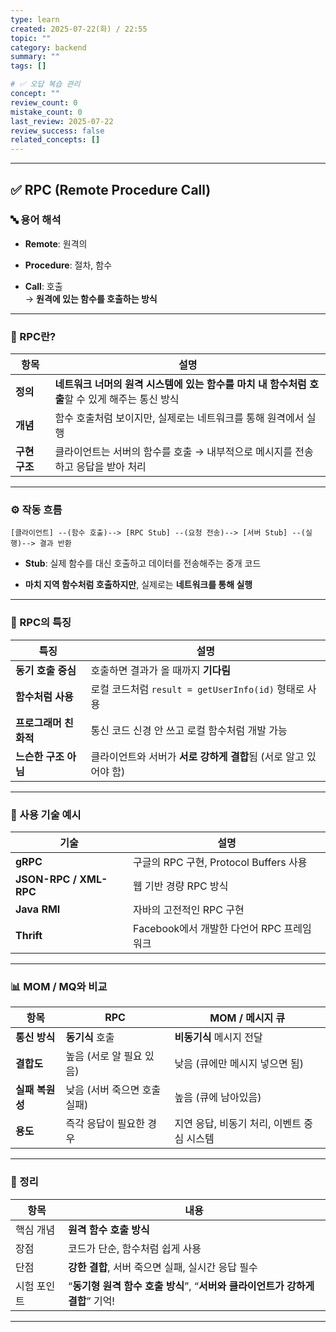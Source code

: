 ```yaml
---
type: learn
created: 2025-07-22(화) / 22:55
topic: ""
category: backend
summary: ""
tags: []

# ✅ 오답 복습 관리
concept: ""
review_count: 0
mistake_count: 0
last_review: 2025-07-22
review_success: false
related_concepts: []
---
```


---

## ✅ RPC (Remote Procedure Call)

### 🔤 용어 해석

- **Remote**: 원격의
    
- **Procedure**: 절차, 함수
    
- **Call**: 호출  
    → **원격에 있는 함수를 호출하는 방식**
    

---

### 🧩 RPC란?

|항목|설명|
|---|---|
|**정의**|**네트워크 너머의 원격 시스템에 있는 함수를 마치 내 함수처럼 호출**할 수 있게 해주는 통신 방식|
|**개념**|함수 호출처럼 보이지만, 실제로는 네트워크를 통해 원격에서 실행|
|**구현 구조**|클라이언트는 서버의 함수를 호출 → 내부적으로 메시지를 전송하고 응답을 받아 처리|

---

### ⚙️ 작동 흐름

```
[클라이언트] --(함수 호출)--> [RPC Stub] --(요청 전송)--> [서버 Stub] --(실행)--> 결과 반환
```

- **Stub**: 실제 함수를 대신 호출하고 데이터를 전송해주는 중개 코드
    
- **마치 지역 함수처럼 호출하지만**, 실제로는 **네트워크를 통해 실행**
    

---

### 📌 RPC의 특징

|특징|설명|
|---|---|
|**동기 호출 중심**|호출하면 결과가 올 때까지 **기다림**|
|**함수처럼 사용**|로컬 코드처럼 `result = getUserInfo(id)` 형태로 사용|
|**프로그래머 친화적**|통신 코드 신경 안 쓰고 로컬 함수처럼 개발 가능|
|**느슨한 구조 아님**|클라이언트와 서버가 **서로 강하게 결합**됨 (서로 알고 있어야 함)|

---

### 🔧 사용 기술 예시

|기술|설명|
|---|---|
|**gRPC**|구글의 RPC 구현, Protocol Buffers 사용|
|**JSON-RPC / XML-RPC**|웹 기반 경량 RPC 방식|
|**Java RMI**|자바의 고전적인 RPC 구현|
|**Thrift**|Facebook에서 개발한 다언어 RPC 프레임워크|

---

### 📊 MOM / MQ와 비교

|항목|RPC|MOM / 메시지 큐|
|---|---|---|
|**통신 방식**|**동기식** 호출|**비동기식** 메시지 전달|
|**결합도**|높음 (서로 알 필요 있음)|낮음 (큐에만 메시지 넣으면 됨)|
|**실패 복원성**|낮음 (서버 죽으면 호출 실패)|높음 (큐에 남아있음)|
|**용도**|즉각 응답이 필요한 경우|지연 응답, 비동기 처리, 이벤트 중심 시스템|

---

### 🧠 정리

|항목|내용|
|---|---|
|핵심 개념|**원격 함수 호출 방식**|
|장점|코드가 단순, 함수처럼 쉽게 사용|
|단점|**강한 결합**, 서버 죽으면 실패, 실시간 응답 필수|
|시험 포인트|“**동기형 원격 함수 호출 방식**”, “**서버와 클라이언트가 강하게 결합**” 기억!|

---
